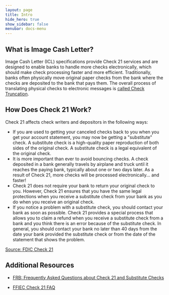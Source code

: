 ```yaml
---
layout: page
title: Intro
hide_hero: true
show_sidebar: false
menubar: docs-menu
---
```


## What is Image Cash Letter?

Image Cash Letter (ICL) specifications provide Check 21 services and are designed to enable banks to handle more checks electronically, which should make check processing faster and more efficient. Traditionally, banks often physically move original paper checks from the bank where the checks are deposited to the bank that pays them. The overall process of translating physical checks to electronic messages is [called Check Truncation](https://en.wikipedia.org/wiki/Cheque_truncation).

## How Does Check 21 Work?

Check 21 affects check writers and depositors in the following ways:

* If you are used to getting your canceled checks back to you when you get your account statement, you may now be getting a "substitute" check. A substitute check is a high-quality paper reproduction of both sides of the original check. A substitute check is a legal equivalent of the original check.
* It is more important than ever to avoid bouncing checks. A check deposited in a bank generally travels by airplane and truck until it reaches the paying bank, typically about one or two days later. As a result of Check 21, more checks will be processed electronically... and faster!
* Check 21 does not require your bank to return your original check to you. However, Check 21 ensures that you have the same legal protections when you receive a substitute check from your bank as you do when you receive an original check.
* If you notice a problem with a substitute check, you should contact your bank as soon as possible. Check 21 provides a special process that allows you to claim a refund when you receive a substitute check from a bank and you think there is an error because of the substitute check. In general, you should contact your bank no later than 40 days from the date your bank provided the substitute check or from the date of the statement that shows the problem.

[Source: FDIC Check 21](https://www.fdic.gov/consumers/assistance/protection/check21.html)

## Additional Resources

* [FRB: Frequently Asked Questions about Check 21 and Substitute Checks](https://www.federalreserve.gov/paymentsystems/regcc-faq-check21.htm)

* [FFIEC Check 21 FAQ](https://www.ffiec.gov/exam/check21/faq.htm)

